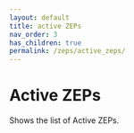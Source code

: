 ```yaml
---
layout: default
title: active ZEPs
nav_order: 3
has_children: true
permalink: /zeps/active_zeps/
---
```


# Active ZEPs

Shows the list of Active ZEPs.
